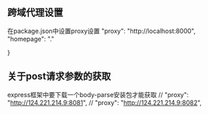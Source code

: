 ## 跨域代理设置
在package.json中设置proxy设置
 "proxy": "http://localhost:8000",
  "homepage": "."

  
}
## 关于post请求参数的获取
express框架中要下载一个body-parse安装包才能获取
// "proxy": "http://124.221.214.9:8081",
//   "proxy": "http://124.221.214.9:8082",